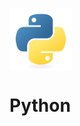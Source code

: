 
  <img align="center" alt="Vini-Python" height="100" width="100" src="https://raw.githubusercontent.com/devicons/devicon/master/icons/python/python-original.svg"><h1>Python</h1>
  
